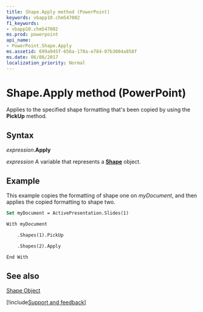 ```yaml
---
title: Shape.Apply method (PowerPoint)
keywords: vbapp10.chm547002
f1_keywords:
- vbapp10.chm547002
ms.prod: powerpoint
api_name:
- PowerPoint.Shape.Apply
ms.assetid: 699a945f-656a-170a-e784-07b3004a858f
ms.date: 06/08/2017
localization_priority: Normal
---
```



# Shape.Apply method (PowerPoint)

Applies to the specified shape formatting that's been copied by using the  **PickUp** method.


## Syntax

_expression_.**Apply**

_expression_ A variable that represents a **[Shape](PowerPoint.Shape.md)** object.


## Example

This example copies the formatting of shape one on _myDocument_, and then applies the copied formatting to shape two.


```vb
Set myDocument = ActivePresentation.Slides(1)

With myDocument

    .Shapes(1).PickUp

    .Shapes(2).Apply

End With
```


## See also


[Shape Object](PowerPoint.Shape.md)

[!include[Support and feedback](~/includes/feedback-boilerplate.md)]